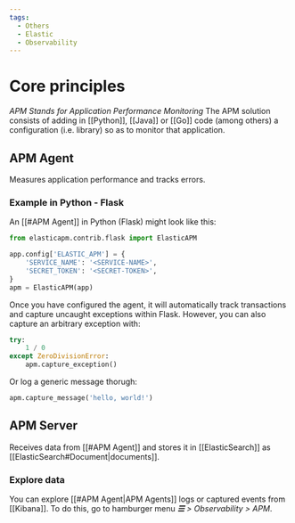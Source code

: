 ```yaml
---
tags:
  - Others
  - Elastic
  - Observability
---
```

# Core principles
_APM Stands for Application Performance Monitoring_
The APM solution consists of adding in [[Python]], [[Java]] or [[Go]] code (among others) a configuration (i.e. library) so as to monitor that application.
## APM Agent
Measures application performance and tracks errors.
### Example in Python - Flask
An [[#APM Agent]] in Python (Flask) might look like this:
```Python
from elasticapm.contrib.flask import ElasticAPM

app.config['ELASTIC_APM'] = {
    'SERVICE_NAME': '<SERVICE-NAME>',
    'SECRET_TOKEN': '<SECRET-TOKEN>',
}
apm = ElasticAPM(app)
```
Once you have configured the agent, it will automatically track transactions and capture uncaught exceptions within Flask. However, you can also capture an arbitrary exception with:
```Python
try:
    1 / 0
except ZeroDivisionError:
    apm.capture_exception()
```
Or log a generic message thorugh:
```Python
apm.capture_message('hello, world!')
```
## APM Server
Receives data from [[#APM Agent]] and stores it in [[ElasticSearch]] as [[ElasticSearch#Document|documents]].
### Explore data
You can explore [[#APM Agent|APM Agents]] logs or captured events from [[Kibana]]. To do this, go to hamburger menu _**☰** > Observability > APM_.